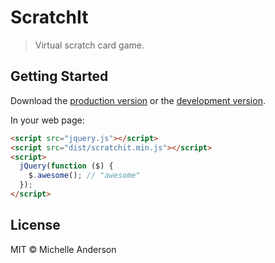 # ScratchIt

> Virtual scratch card game.


## Getting Started

Download the [production version][min] or the [development version][max].

[min]: https://raw.githubusercontent.com/meobyte/jquery-scratchit/master/dist/jquery.scratchit.min.js
[max]: https://raw.githubusercontent.com/meobyte/jquery-scratchit/master/dist/jquery.scratchit.js

In your web page:

```html
<script src="jquery.js"></script>
<script src="dist/scratchit.min.js"></script>
<script>
  jQuery(function ($) {
    $.awesome(); // "awesome"
  });
</script>
```


## License

MIT © Michelle Anderson
